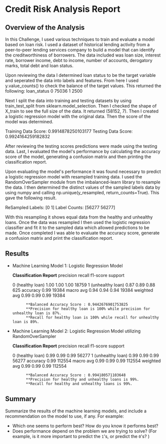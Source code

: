 # Credit Risk Analysis Report

## Overview of the Analysis

In this Challenge, I used various techniques to train and evaluate a model based on loan risk. I used a dataset of historical lending activity from a peer-to-peer lending services company to build a model that can identify the creditworthiness of borrowers. The data included was loan size, interest rate, borrower income, debt to income, number of accounts, derogatory marks, total debt and loan status.

Upon reviewing the data I determined loan status to be the target variable and seperated the data into labels and features.  From here I used y.value_counts() to check the balance of the target values.  This returned the following:
loan_status
0  75036
1   2500

Next I split the data into training and testing datasets by using train_test_split from sklearn.model_selection.  Then I checked the shape of X_train to see the full size of the data.  It returned (58152, 7).  Then I created a logistic regression model with the original data. Then the score of the model was determined.

Training Data Score: 0.9914878250103177
Testing Data Score: 0.9924164259182832

After reviewing the testing scores predictions were made using the testing data. Last, I evaluated the model's performance by calculating the accuracy score of the model, generating a confusion matrix and then printing the classification report.

Upon evaluating the model's performance it was found necessary to predict a logistic regression model with resampled training data.  I used the RandomOverSampler module from the imbalanced-learn library to resample the data.  I then determined the distinct values of the sampled labels data by using numpy and calling np.unique(y_resampled, return_counts=True).  This gave the following result.

ReSampled Labels:  [0 1]
Label Counts:  [56277 56277]

With this resampling it shows equal data from the healthy and unhealthy loans.  Once the data was resampled I then used the logistic regression classifier and fit it to the sampled data which allowed predictions to be made.  Once completed I was able to evaluate the accuracy score, generate a confusion matrix and print the classification report.

## Results

* Machine Learning Model 1: Logistic Regression Model
  
   **Classification Report**
                        precision    recall  f1-score   support

   0 (healthy loan)          1.00      1.00      1.00     18759
   1 (unhealthy loan)        0.87      0.89      0.88       625
              accuracy                           0.99     19384
             macro avg       0.94      0.94      0.94     19384
          weighted avg       0.99      0.99      0.99     19384

            **Balanced Accuracy Score : 0.9442676901753825
            **Precision for healthy loan is 100% while precision for unhealthy loan is 87%.
            **Recall for healthy loan is 100% while recall for unhealthy loan is 89%.


* Machine Learning Model 2: Logistic Regression Model utilizing RandomOverSampler
  
    **Classification Report**
                        precision    recall  f1-score   support

    0 (healthy loan)         0.99      0.99      0.99     56277
    1 (unhealthy loan)       0.99      0.99      0.99     56277
              accuracy                           0.99    112554
             macro avg       0.99      0.99      0.99    112554
          weighted avg       0.99      0.99      0.99    112554

            **Balanced Accuracy Score : 0.994180571103648
            **Precision for healthy and unhealthy loans is 99%.
            **Recall for healthy and unhealthy loans is 99%.

## Summary

Summarize the results of the machine learning models, and include a recommendation on the model to use, if any. For example:
* Which one seems to perform best? How do you know it performs best?
* Does performance depend on the problem we are trying to solve? (For example, is it more important to predict the `1`'s, or predict the `0`'s? )
